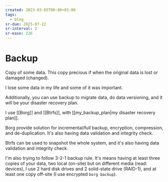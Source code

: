 ```yaml
---
created: 2023-03-05T00:00+03:00
tags:
  - blog
sr-due: 2025-07-22
sr-interval: 2
sr-ease: 226
---
```


# Backup

Copy of some data. This copy precious if when the original data is lost or damaged (changed).

I lose some data in my life and some of it was important.

Additionally, you can use backup to migrate data, do data versioning, and it will be your disaster recovery plan.

I use [[Borg]] and [[Btrfs]], with [[my_backup_plan|my disaster recovery plan]].

Borg provide solution for incremental/full backup, encryption, compression, and de-duplication. It's also having data validation and integrity check.

Btrfs can be used to snapshot the whole system, and it's also having data validation and integrity check.

I'm also trying to follow 3-2-1 backup rule. It's means having at least three copies of your data, two local (on-site) but on different media (read: devices), I use 2 hard disk drives and 2 solid-state drive (RAID-1), and at least one copy off-site (I use encrypted `borg backup`).

